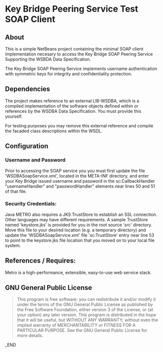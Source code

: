 #  Key Bridge Peering Service Test SOAP Client 
 
##  About  
  
This is a simple NetBeans project containing the minimal SOAP client implementation
necesary to access the Key Bridge SOAP Peering Service Supporting the WSBDA Data Specification.

The Key Bridge SOAP Peering Service implements username authentication with
symmetric keys for integrity and confidentiality protection.

## Dependencies
The project makes reference to an external LIB-WSDBA, which is a compiled implementation
of the software objects defined within or references by the WSDBA Data Specification.
You must provide this yourself.

For testing purposes you may remove this external reference and compile the facaded class 
descriptions within the WSDL.
  
##  Configuration
  
### Username and Password
Prior to accessing the SOAP service you you must first update the file 'WSDBASoapService.xml', 
located in the META-INF directory, and enter your Key Bridge issued username and password in the
sc:CallbackHandler "usernameHandler" and "passwordHandler" elements near
lines 50 and 51 of that file.
  
### Security Credentials: 
Java METRO also requires a JKS TrustStore to establish an SSL connection. 
Other languages may have different requirements. A sample TrustStore named
 'keystore.jks' is provided for you in the root source 'src' directory. 
 Move this file to your desired location (e.g. a temporary directory) and 
 update the 'WSDBASoapService.xml' file 'sc:TrustStore' entry near line 53 to
  point to the keystore.jks file location that you moved on to your local file system.

## References / Requires:
  [METRO]: https://metro.java.net/
  Metro is a high-performance, extensible, easy-to-use web service stack.

## GNU General Public License
> This program is free software: you can redistribute it and/or modify it under the terms of the GNU General Public License as published by the Free Software Foundation, either version 3 of the License, or (at your option) any later version.
> This program is distributed in the hope that it will be useful, but WITHOUT ANY WARRANTY; without even the implied warranty of MERCHANTABILITY or FITNESS FOR A PARTICULAR PURPOSE.  See the GNU General Public License for more details.

_END
